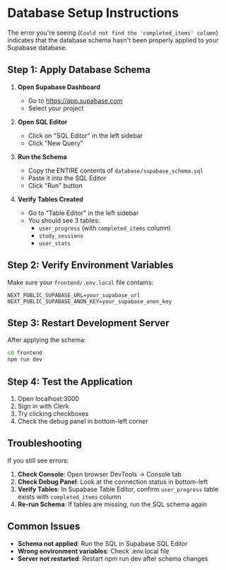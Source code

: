 # Database Setup Instructions

The error you're seeing (`Could not find the 'completed_items' column`) indicates that the database schema hasn't been properly applied to your Supabase database.

## Step 1: Apply Database Schema

1. **Open Supabase Dashboard**
   - Go to https://app.supabase.com
   - Select your project

2. **Open SQL Editor**
   - Click on "SQL Editor" in the left sidebar
   - Click "New Query"

3. **Run the Schema**
   - Copy the ENTIRE contents of `database/supabase_schema.sql`
   - Paste it into the SQL Editor
   - Click "Run" button

4. **Verify Tables Created**
   - Go to "Table Editor" in the left sidebar
   - You should see 3 tables:
     - `user_progress` (with `completed_items` column)
     - `study_sessions`
     - `user_stats`

## Step 2: Verify Environment Variables

Make sure your `frontend/.env.local` file contains:

```
NEXT_PUBLIC_SUPABASE_URL=your_supabase_url
NEXT_PUBLIC_SUPABASE_ANON_KEY=your_supabase_anon_key
```

## Step 3: Restart Development Server

After applying the schema:

```bash
cd frontend
npm run dev
```

## Step 4: Test the Application

1. Open localhost:3000
2. Sign in with Clerk
3. Try clicking checkboxes
4. Check the debug panel in bottom-left corner

## Troubleshooting

If you still see errors:

1. **Check Console**: Open browser DevTools → Console tab
2. **Check Debug Panel**: Look at the connection status in bottom-left
3. **Verify Tables**: In Supabase Table Editor, confirm `user_progress` table exists with `completed_items` column
4. **Re-run Schema**: If tables are missing, run the SQL schema again

## Common Issues

- **Schema not applied**: Run the SQL in Supabase SQL Editor
- **Wrong environment variables**: Check .env.local file
- **Server not restarted**: Restart npm run dev after schema changes
